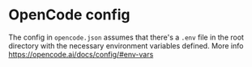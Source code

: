 # OpenCode config

The config in `opencode.json` assumes that there's a `.env` file in the root directory with the necessary environment variables defined.
More info https://opencode.ai/docs/config/#env-vars
